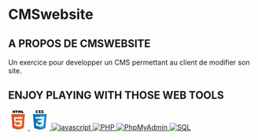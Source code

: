 # CMSwebsite

## A PROPOS DE CMSWEBSITE

Un exercice pour developper un CMS permettant au client de modifier son site.

## ENJOY PLAYING WITH THOSE WEB TOOLS

<a href="https://developer.mozilla.org/fr/docs/Web/HTML" target="_blank" rel="noreferrer"> 
	<img src="https://raw.githubusercontent.com/devicons/devicon/master/icons/html5/html5-original-wordmark.svg" alt="html5" width="40" height="40"/> </a>

<a href="https://developer.mozilla.org/fr/docs/Web/CSS" target="_blank" rel="noreferrer"> 
	<img src="https://raw.githubusercontent.com/devicons/devicon/master/icons/css3/css3-original-wordmark.svg" alt="css3" width="40" height="40"/> </a>

<a href="https://developer.mozilla.org/en-US/docs/Web/JavaScript" target="_blank" rel="noreferrer"> 
	<img src="https://upload.wikimedia.org/wikipedia/commons/thumb/d/d4/Javascript-shield.svg/595px-Javascript-shield.svg.png" alt="javascript" width="30" height="40"/> </a>

<a href="https://www.php.net/manual/fr/intro-whatis.php" target="_blank" rel="noreferrer"> 
	<img src="https://upload.wikimedia.org/wikipedia/commons/thumb/2/27/PHP-logo.svg/1067px-PHP-logo.svg.png" alt="PHP" width="70" height="40"/> </a>

<a href="https://www.phpmyadmin.net/" target="_blank" rel="noreferrer"> 
	<img src="https://upload.wikimedia.org/wikipedia/commons/9/95/PhpMyAdmin_logo.png" alt="PhpMyAdmin" width="70" height="40"/> </a>

<a href="https://sql.developpez.com/" target="_blank" rel="noreferrer"> 
	<img src="https://db.cs.uni-tuebingen.de/teaching/ws2223/sql-is-a-programming-language/logo.svg" alt="SQL" width="40" height="40"/> </a>

<!-- <a href="https://www.postgresql.org" target="_blank" rel="noreferrer">
	<img src="https://raw.githubusercontent.com/devicons/devicon/master/icons/postgresql/postgresql-original-wordmark.svg" alt="postgresql" width="40" height="40"/> </a> -->
